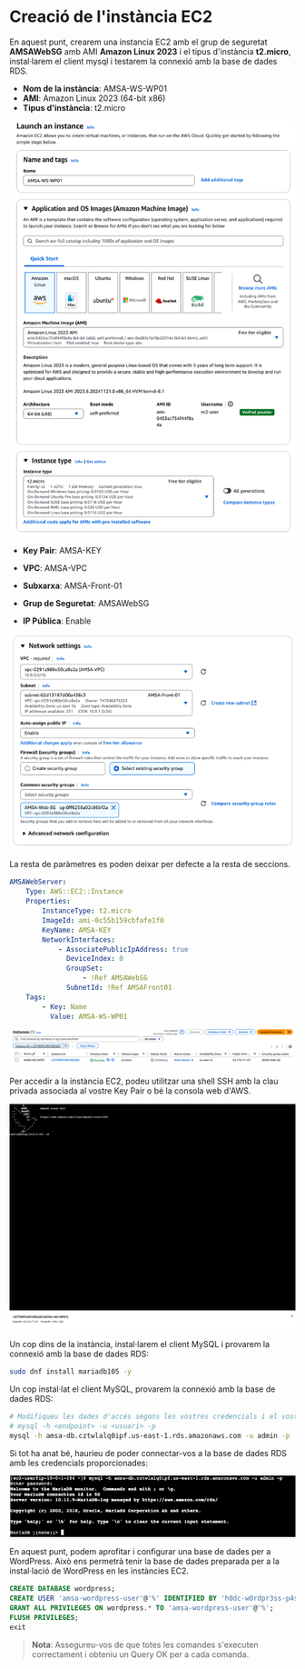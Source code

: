 # Creació de l'instància EC2

En aquest punt, crearem una instancia EC2 amb el grup de seguretat **AMSAWebSG**  amb AMI **Amazon Linux 2023** i el tipus d'instància **t2.micro**, instal·larem el client mysql i testarem la connexió amb la base de dades RDS.

- **Nom de la instància**: AMSA-WS-WP01
- **AMI**: Amazon Linux 2023 (64-bit x86)
- **Tipus d'instància**: t2.micro

![Configuració de la instància EC2](../figs/wordpress/ec2_01.png)

- **Key Pair**: AMSA-KEY

- **VPC**: AMSA-VPC
- **Subxarxa**: AMSA-Front-01
- **Grup de Seguretat**: AMSAWebSG
- **IP Pública**: Enable

![Configuració de la xarxa i la seguretat](../figs/wordpress/ec2_02.png)

La resta de paràmetres es poden deixar per defecte a la resta de seccions.

```yaml
AMSAWebServer:
    Type: AWS::EC2::Instance
    Properties:
        InstanceType: t2.micro
        ImageId: ami-0c55b159cbfafe1f0
        KeyName: AMSA-KEY
        NetworkInterfaces:
            - AssociatePublicIpAddress: true
              DeviceIndex: 0
              GroupSet:
                  - !Ref AMSAWebSG
              SubnetId: !Ref AMSAFront01
    Tags:
        - Key: Name
          Value: AMSA-WS-WP01
```

![Especificació de la configuració de la instància](../figs/wordpress/ec2.png)

Per accedir a la instància EC2, podeu utilitzar una shell SSH amb la clau privada associada al vostre Key Pair o bé la consola web d'AWS.

![Accés a la instància EC2](../figs/wordpress/AWS-EC2-connection.png)

Un cop dins de la instància, instal·larem el client MySQL i provarem la connexió amb la base de dades RDS:

```bash
sudo dnf install mariadb105 -y
```

Un cop instal·lat el client MySQL, provarem la connexió amb la base de dades RDS:

```bash
# Modifiqueu les dades d'accés segons les vostres credencials i el vostre endpoint
# mysql -h <endpoint> -u <usuari> -p
mysql -h amsa-db.cztwlalq0ipf.us-east-1.rds.amazonaws.com -u admin -p
```

Si tot ha anat bé, hauríeu de poder connectar-vos a la base de dades RDS amb les credencials proporcionades:

![Connexió a la base de dades RDS](../figs/wordpress/mysql-connection.png)

En aquest punt, podem aprofitar i configurar una base de dades per a WordPress. Això ens permetrà tenir la base de dades preparada per a la instal·lació de WordPress en les instàncies EC2.

```sql
CREATE DATABASE wordpress;
CREATE USER 'amsa-wordpress-user'@'%' IDENTIFIED BY 'h0dc-w0rdpr3ss-p4ssw0rd';
GRANT ALL PRIVILEGES ON wordpress.* TO 'amsa-wordpress-user'@'%';
FLUSH PRIVILEGES;
exit
```

> **Nota**: Assegureu-vos de que totes les comandes s'executen correctament i obteniu un Query OK per a cada comanda.
